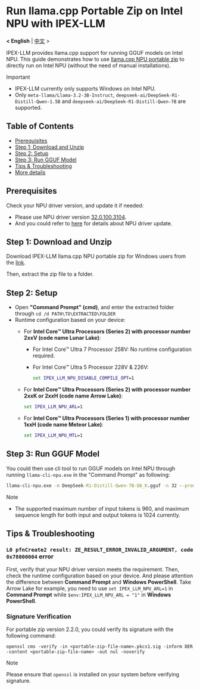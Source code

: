 # Run llama.cpp Portable Zip on Intel NPU with IPEX-LLM
<p>
  <b>< English</b> | <a href='./llama_cpp_npu_portable_zip_quickstart.zh-CN.md'>中文</a> >
</p>

IPEX-LLM provides llama.cpp support for running GGUF models on Intel NPU. This guide demonstrates how to use [llama.cpp NPU portable zip](https://github.com/ipex-llm/ipex-llm/releases/tag/v2.2.0) to directly run on Intel NPU (without the need of manual installations).

> [!IMPORTANT]
> 
> - IPEX-LLM currently only supports Windows on Intel NPU.
> - Only `meta-llama/Llama-3.2-3B-Instruct`, `deepseek-ai/DeepSeek-R1-Distill-Qwen-1.5B` and `deepseek-ai/DeepSeek-R1-Distill-Qwen-7B` are supported.


## Table of Contents
- [Prerequisites](#prerequisites)
- [Step 1: Download and Unzip](#step-1-download-and-unzip)
- [Step 2: Setup](#step-2-setup)
- [Step 3: Run GGUF Model](#step-3-run-gguf-model)
- [Tips & Troubleshooting](#tips--troubleshooting)
- [More details](npu_quickstart.md)


## Prerequisites

Check your NPU driver version, and update it if needed:

- Please use NPU driver version [32.0.100.3104](https://www.intel.com/content/www/us/en/download/794734/838895/intel-npu-driver-windows.html).
- And you could refer to [here](npu_quickstart.md#update-npu-driver) for details about NPU driver update.

## Step 1: Download and Unzip

Download IPEX-LLM llama.cpp NPU portable zip for Windows users from the [link](https://github.com/ipex-llm/ipex-llm/releases/tag/v2.2.0).

Then, extract the zip file to a folder.

## Step 2: Setup

- Open **"Command Prompt" (cmd)**, and enter the extracted folder through `cd /d PATH\TO\EXTRACTED\FOLDER`
- Runtime configuration based on your device:
  - For **Intel Core™ Ultra Processors (Series 2) with processor number 2xxV (code name Lunar Lake)**:

    - For Intel Core™ Ultra 7 Processor 258V:
        No runtime configuration required.

    - For Intel Core™ Ultra 5 Processor 228V & 226V:
        ```cmd
        set IPEX_LLM_NPU_DISABLE_COMPILE_OPT=1
        ```

  - For **Intel Core™ Ultra Processors (Series 2) with processor number 2xxK or 2xxH (code name Arrow Lake)**:
    ```cmd
    set IPEX_LLM_NPU_ARL=1
    ```

  - For **Intel Core™ Ultra Processors (Series 1) with processor number 1xxH (code name Meteor Lake)**:
    ```cmd
    set IPEX_LLM_NPU_MTL=1
    ```

## Step 3: Run GGUF Model

You could then use cli tool to run GGUF models on Intel NPU through running `llama-cli-npu.exe` in the "Command Prompt" as following:

```cmd
llama-cli-npu.exe -m DeepSeek-R1-Distill-Qwen-7B-Q6_K.gguf -n 32 --prompt "What is AI?"
```

> [!Note]
> 
> - The supported maximum number of input tokens is 960, and maximum sequence length for both input and output tokens is 1024 currently.

## Tips & Troubleshooting

### `L0 pfnCreate2 result: ZE_RESULT_ERROR_INVALID_ARGUMENT, code 0x78000004` error

First, verify that your NPU driver version meets the requirement. Then, check the runtime configuration based on your device. And please attention the difference between **Command Prompt** and **Windows PowerShell**. Take Arrow Lake for example, you need to use `set IPEX_LLM_NPU_ARL=1` in **Command Prompt** while `$env:IPEX_LLM_NPU_ARL = "1"` in **Windows PowerShell**.

### Signature Verification

For portable zip version 2.2.0, you could verify its signature with the following command:

```
openssl cms -verify -in <portable-zip-file-name>.pkcs1.sig -inform DER -content <portable-zip-file-name> -out nul -noverify
```

> [!NOTE]
> Please ensure that `openssl` is installed on your system before verifying signature.